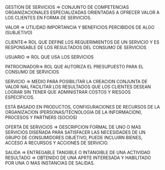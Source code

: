 
GESTION DE SERVICIOS => CONJUNTO DE COMPETENCIAS ORGANIZACIONALES ESPECIALIZADAS ORIENTADAS A OFRECER VALOR A LOS CLIENTES EN FORMA DE SERVICIOS.

VALOR => UTILIDAD IMPORTANCIA Y BENEFICIOS PERCIBIDOS DE ALGO (SUBJETIVO)

CLIENTE=> ROL QUE DEFINE LOS REQUERIMIENTOS DE UN SERVICIO Y ES RESPONSABLE DE LOS RESULTADOS DEL CONSUMO DE SERVICIOS

USUARIO => ROL QUE USA LOS SERVICIOS

PATROCINADOR=> ROL QUE AUTORIZA EL PRESUPUESTO PARA EL CONSUMO DE SERVICIOS

SERVICIO => MEDIO PARA POSIBILITAR LA CREACION CONJUNTA DE VALOR NAL FACILITAR LOS RESULTADOS QUE LOS CLIENTES DESEAN LOGRAR SIN TENER QUE ADMINISTRAR COSTOS Y RIESGOS ESPECÍFICOS.

ESTÁ BASADO EN PRODUCTOS, CONFIGURACIONES DE RECURSOS DE LA ORGANIZACION (PERSONAS/TECNOLOGIA DE LA INFORMACION), PROCESOS Y PARTNERS (SOCIOS)

OFERTA DE SERVICIOS => DESCRIPCION FORMAL DE UNO O MAS SERVICIOS DISEÑADA PARA SATISFACER LAS NECESIDADES DE UN GRUPO DE CONSUMIDORES OBJETIVO, PUEDE INCLUIRN BIENES, ACCESO A RECURSOS Y ACCIONES DE SERVICIO.

SALIDA => ENTREGABLE TANGIBLE O INTANGIBLE DE UNA ACTIVIDAD
RESULTADO => OBTENIDO DE UNA APRTE INTERESADA Y HABILITADO POR UNA O MAS INSTANCIAS DE SALIDAS. 